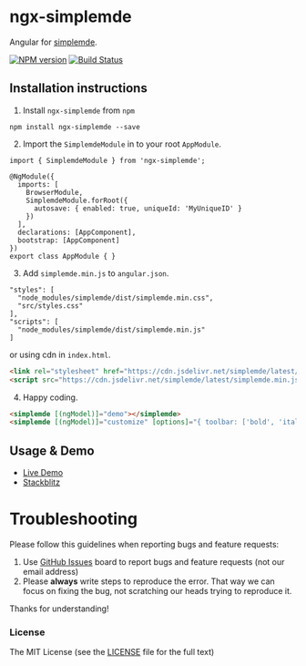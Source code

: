# ngx-simplemde

Angular for [simplemde](https://simplemde.com/).

[![NPM version](https://img.shields.io/npm/v/ngx-simplemde.svg)](https://www.npmjs.com/package/ngx-simplemde)
[![Build Status](https://travis-ci.org/cipchk/ngx-simplemde.svg?branch=master)](https://travis-ci.org/cipchk/ngx-simplemde)

## Installation instructions

1. Install `ngx-simplemde` from `npm`

```
npm install ngx-simplemde --save
```

2. Import the `SimplemdeModule` in to your root `AppModule`.

```
import { SimplemdeModule } from 'ngx-simplemde';

@NgModule({
  imports: [
    BrowserModule,
    SimplemdeModule.forRoot({
      autosave: { enabled: true, uniqueId: 'MyUniqueID' }
    })
  ],
  declarations: [AppComponent],
  bootstrap: [AppComponent]
})
export class AppModule { }
```

3. Add `simplemde.min.js` to `angular.json`.

```
"styles": [
  "node_modules/simplemde/dist/simplemde.min.css",
  "src/styles.css"
],
"scripts": [
  "node_modules/simplemde/dist/simplemde.min.js"
]
```

or using cdn in `index.html`.

```html
<link rel="stylesheet" href="https://cdn.jsdelivr.net/simplemde/latest/simplemde.min.css">
<script src="https://cdn.jsdelivr.net/simplemde/latest/simplemde.min.js"></script>
```

4. Happy coding.

```html
<simplemde [(ngModel)]="demo"></simplemde>
<simplemde [(ngModel)]="customize" [options]="{ toolbar: ['bold', 'italic', 'heading', '|', 'quote'] }"></simplemde>
```

## Usage & Demo

- [Live Demo](https://cipchk.github.io/ngx-simplemde/)
- [Stackblitz](https://stackblitz.com/edit/ngx-simplemde)

# Troubleshooting

Please follow this guidelines when reporting bugs and feature requests:

1. Use [GitHub Issues](https://github.com/cipchk/ngx-simplemde/issues) board to report bugs and feature requests (not our email address)
2. Please **always** write steps to reproduce the error. That way we can focus on fixing the bug, not scratching our heads trying to reproduce it.

Thanks for understanding!

### License

The MIT License (see the [LICENSE](https://github.com/cipchk/ngx-simplemde/blob/master/LICENSE) file for the full text)
